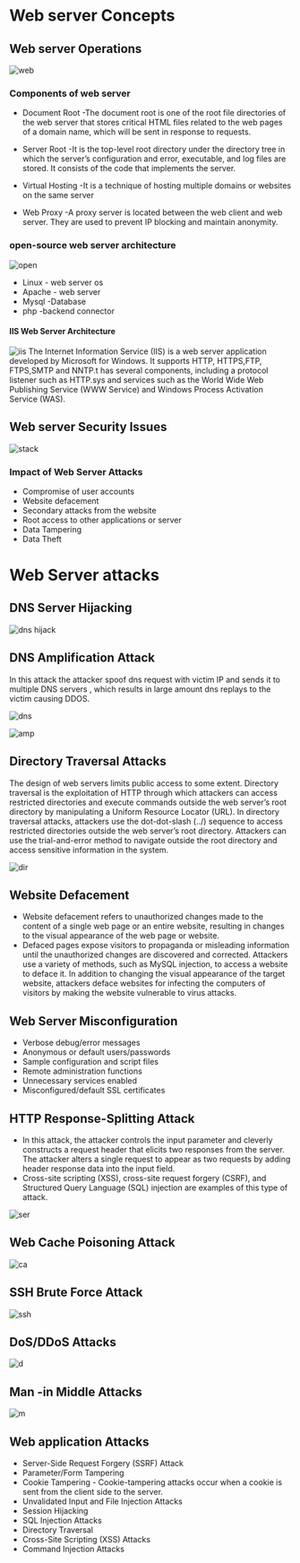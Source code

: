 # Web server Concepts
## Web server Operations

![web](https://github.com/Kr1shna02/CEH-v12/assets/117007783/acd0ee6e-97d5-490a-8660-ac8b8c2651f5)
### Components of web server
+ Document Root -The document root is one of the root file directories of the web server that stores critical HTML files related to the web pages of a domain name, which will be sent in response to requests.

+ Server Root -It is the top-level root directory under the directory tree in which the server’s configuration and error, executable, and log files are stored. It consists of the code that implements the server.
  
+ Virtual Hosting -It is a technique of hosting multiple domains or websites on the same server
+ Web Proxy -A proxy server is located between the web client and web server. They are used to prevent IP blocking and maintain anonymity.

### open-source web server architecture 
![open](https://github.com/Kr1shna02/CEH-v12/assets/117007783/447d4ef1-b958-4253-be85-08a7c482ee66)
+ Linux - web server os
+ Apache - web server
+ Mysql -Database
+ php -backend connector
#### IIS Web Server Architecture
![iis](https://github.com/Kr1shna02/CEH-v12/assets/117007783/b239e9de-d899-41e2-87c0-8fe693cf804a)
The Internet Information Service (IIS) is a web server application developed by Microsoft for Windows. It supports HTTP, HTTPS,FTP, FTPS,SMTP and NNTP.t has several components, including a protocol listener such as HTTP.sys and services such as the World Wide Web Publishing Service (WWW Service) and Windows Process Activation Service (WAS).

## Web server Security Issues

![stack](https://github.com/Kr1shna02/CEH-v12/assets/117007783/1d5da0e0-3f9a-4269-b74c-45b78025e956)
### Impact of Web Server Attacks
+ Compromise of user accounts
+ Website defacement
+ Secondary attacks from the website
+ Root access to other applications or server
+ Data Tampering 
+ Data Theft
 
# Web Server attacks 
## DNS Server Hijacking

![dns hijack](https://github.com/Kr1shna02/CEH-v12/assets/117007783/e26b9c45-e713-452e-bcb8-d885112a6e00)

## DNS Amplification Attack

In this attack the attacker spoof dns request with victim IP and sends it to multiple DNS servers , which results in large amount dns replays to the victim causing DDOS.

![dns](https://github.com/Kr1shna02/CEH-v12/assets/117007783/1e1b480c-c150-4af1-8430-f779e51025fe)

![amp](https://github.com/Kr1shna02/CEH-v12/assets/117007783/4e7e56eb-c46c-4c70-8f8e-040ecf52bf6d)

## Directory Traversal Attacks

The design of web servers limits public access to some extent. Directory traversal is the exploitation of HTTP through which attackers can access restricted directories and execute commands outside the web server’s root directory by manipulating a Uniform Resource Locator (URL). In directory traversal attacks, attackers use the dot-dot-slash (../) sequence to access restricted directories outside the web server’s root directory. Attackers can use the trial-and-error method to navigate outside the root directory and access sensitive information in the system.

![dir](https://github.com/Kr1shna02/CEH-v12/assets/117007783/15a5bb02-275c-4d5e-b2cc-509fd5ed579a)

## Website Defacement
+ Website defacement refers to unauthorized changes made to the content of a single web page or an entire website, resulting in changes to the visual appearance of the web page or website.
+ Defaced pages expose visitors to propaganda or misleading information until the unauthorized changes are discovered and corrected. Attackers use a variety of methods, such as MySQL injection, to access a website to deface it. In addition to changing the visual appearance of the target website, attackers deface websites for infecting the computers of visitors by making the website vulnerable to virus attacks.

## Web Server Misconfiguration

 + Verbose debug/error messages
 + Anonymous or default users/passwords
 + Sample configuration and script files
 + Remote administration functions
 + Unnecessary services enabled
 + Misconfigured/default SSL certificates

## HTTP Response-Splitting Attack

+ In this attack, the attacker controls the input parameter and cleverly constructs a request header that elicits two responses from the server. The attacker alters a single request to appear as two requests by adding header response data into the input field.
+ Cross-site scripting (XSS), cross-site request forgery (CSRF), and Structured Query Language (SQL) injection are examples of this type of attack.

![ser](https://github.com/Kr1shna02/CEH-v12/assets/117007783/15e984a8-4281-432b-bfde-f4a944633670)

## Web Cache Poisoning Attack 

![ca](https://github.com/Kr1shna02/CEH-v12/assets/117007783/be0f44e8-f2da-4f50-866a-f1f54433ca2d)

## SSH Brute Force Attack

![ssh](https://github.com/Kr1shna02/CEH-v12/assets/117007783/94bef2df-778e-4bb6-876f-db3a7c52fdb6)

## DoS/DDoS Attacks

![d](https://github.com/Kr1shna02/CEH-v12/assets/117007783/33a7ac60-9224-432b-87f2-811f75e9a95e)

## Man -in Middle Attacks

![m](https://github.com/Kr1shna02/CEH-v12/assets/117007783/dc09d8a8-563c-44eb-924d-e1541c9a3724)

## Web application Attacks

+  Server-Side Request Forgery (SSRF) Attack
+  Parameter/Form Tampering
+  Cookie Tampering - Cookie-tampering attacks occur when a cookie is sent from the client side to the server.
+  Unvalidated Input and File Injection Attacks
+  Session Hijacking
+  SQL Injection Attacks
+  Directory Traversal
+  Cross-Site Scripting (XSS) Attacks
+  Command Injection Attacks





